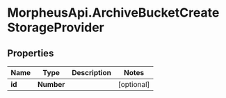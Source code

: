 # MorpheusApi.ArchiveBucketCreateStorageProvider

## Properties

Name | Type | Description | Notes
------------ | ------------- | ------------- | -------------
**id** | **Number** |  | [optional] 


